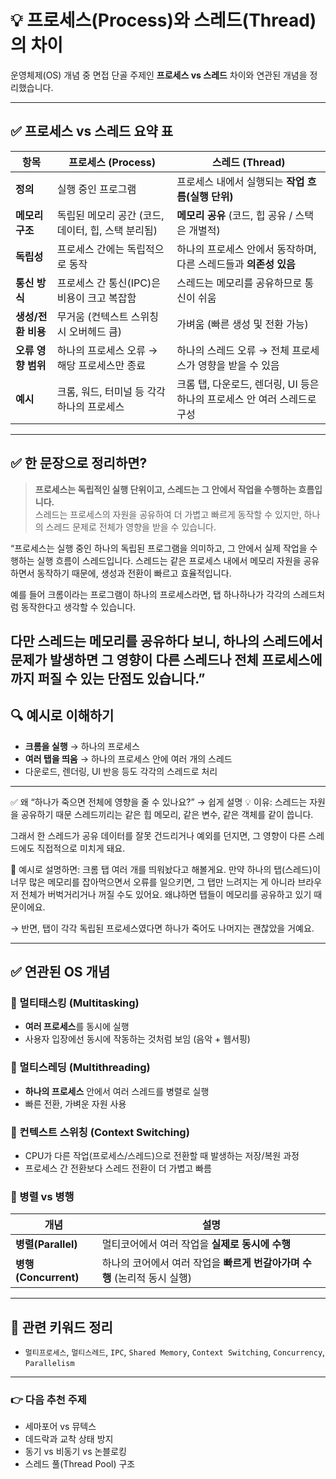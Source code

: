 # 💡 프로세스(Process)와 스레드(Thread)의 차이

운영체제(OS) 개념 중 면접 단골 주제인 **프로세스 vs 스레드** 차이와 연관된 개념을 정리했습니다.

---

## ✅ 프로세스 vs 스레드 요약 표

| 항목           | 프로세스 (Process)                                             | 스레드 (Thread)                                                   |
|----------------|----------------------------------------------------------------|--------------------------------------------------------------------|
| **정의**        | 실행 중인 프로그램                                              | 프로세스 내에서 실행되는 **작업 흐름(실행 단위)**                    |
| **메모리 구조** | 독립된 메모리 공간 (코드, 데이터, 힙, 스택 분리됨)             | **메모리 공유** (코드, 힙 공유 / 스택은 개별적)                      |
| **독립성**      | 프로세스 간에는 독립적으로 동작                                | 하나의 프로세스 안에서 동작하며, 다른 스레드들과 **의존성 있음**     |
| **통신 방식**   | 프로세스 간 통신(IPC)은 비용이 크고 복잡함                     | 스레드는 메모리를 공유하므로 통신이 쉬움                            |
| **생성/전환 비용**| 무거움 (컨텍스트 스위칭 시 오버헤드 큼)                         | 가벼움 (빠른 생성 및 전환 가능)                                     |
| **오류 영향 범위**| 하나의 프로세스 오류 → 해당 프로세스만 종료                    | 하나의 스레드 오류 → 전체 프로세스가 영향을 받을 수 있음             |
| **예시**        | 크롬, 워드, 터미널 등 각각 하나의 프로세스                      | 크롬 탭, 다운로드, 렌더링, UI 등은 하나의 프로세스 안 여러 스레드로 구성 |

---

## ✅ 한 문장으로 정리하면?

> **프로세스는 독립적인 실행 단위이고, 스레드는 그 안에서 작업을 수행하는 흐름입니다.**  
> 스레드는 프로세스의 자원을 공유하여 더 가볍고 빠르게 동작할 수 있지만, 하나의 스레드 문제로 전체가 영향을 받을 수 있습니다.

“프로세스는 실행 중인 하나의 독립된 프로그램을 의미하고,
그 안에서 실제 작업을 수행하는 실행 흐름이 스레드입니다.
스레드는 같은 프로세스 내에서 메모리 자원을 공유하면서 동작하기 때문에,
생성과 전환이 빠르고 효율적입니다.

예를 들어 크롬이라는 프로그램이 하나의 프로세스라면,
탭 하나하나가 각각의 스레드처럼 동작한다고 생각할 수 있습니다.

다만 스레드는 메모리를 공유하다 보니,
하나의 스레드에서 문제가 발생하면 그 영향이 다른 스레드나 전체 프로세스에까지 퍼질 수 있는 단점도 있습니다.”
---

## 🔍 예시로 이해하기

- **크롬을 실행** → 하나의 프로세스  
- **여러 탭을 띄움** → 하나의 프로세스 안에 여러 개의 스레드  
- 다운로드, 렌더링, UI 반응 등도 각각의 스레드로 처리

---

✅ 왜 “하나가 죽으면 전체에 영향을 줄 수 있나요?” → 쉽게 설명
💡 이유: 스레드는 자원을 공유하기 때문
스레드끼리는 같은 힙 메모리, 같은 변수, 같은 객체를 같이 씁니다.

그래서 한 스레드가 공유 데이터를 잘못 건드리거나 예외를 던지면,
그 영향이 다른 스레드에도 직접적으로 미치게 돼요.

🧠 예시로 설명하면:
크롬 탭 여러 개를 띄워놨다고 해볼게요.
만약 하나의 탭(스레드)이 너무 많은 메모리를 잡아먹으면서 오류를 일으키면,
그 탭만 느려지는 게 아니라 브라우저 전체가 버벅거리거나 꺼질 수도 있어요.
왜냐하면 탭들이 메모리를 공유하고 있기 때문이에요.

→ 반면, 탭이 각각 독립된 프로세스였다면 하나가 죽어도 나머지는 괜찮았을 거예요.

---

## ✅ 연관된 OS 개념

### 📌 멀티태스킹 (Multitasking)
- **여러 프로세스**를 동시에 실행
- 사용자 입장에선 동시에 작동하는 것처럼 보임 (음악 + 웹서핑)

### 📌 멀티스레딩 (Multithreading)
- **하나의 프로세스** 안에서 여러 스레드를 병렬로 실행
- 빠른 전환, 가벼운 자원 사용

### 📌 컨텍스트 스위칭 (Context Switching)
- CPU가 다른 작업(프로세스/스레드)으로 전환할 때 발생하는 저장/복원 과정  
- 프로세스 간 전환보다 스레드 전환이 더 가볍고 빠름

### 📌 병렬 vs 병행

| 개념 | 설명 |
|------|------|
| **병렬(Parallel)** | 멀티코어에서 여러 작업을 **실제로 동시에 수행** |
| **병행(Concurrent)** | 하나의 코어에서 여러 작업을 **빠르게 번갈아가며 수행** (논리적 동시 실행)

---

## 🧠 관련 키워드 정리

- `멀티프로세스`, `멀티스레드`, `IPC`, `Shared Memory`, `Context Switching`, `Concurrency`, `Parallelism`

---

### 👉 다음 추천 주제
- 세마포어 vs 뮤텍스
- 데드락과 교착 상태 방지
- 동기 vs 비동기 vs 논블로킹
- 스레드 풀(Thread Pool) 구조

